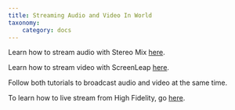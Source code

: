 ```yaml
---
title: Streaming Audio and Video In World
taxonomy:
    category: docs
---
```

Learn how to stream audio with Stereo Mix [here](https://docs.highfidelity.com/create-and-explore/start-working-in-your-sandbox/streaming/streaming-audio).

Learn how to stream video with ScreenLeap [here](https://docs.highfidelity.com/create-and-explore/start-working-in-your-sandbox/streaming/streaming-video).

Follow both tutorials to broadcast audio and video at the same time.

To learn how to live stream from High Fidelity, go [here](https://docs.highfidelity.com/create-and-explore/live-streaming/intro-to-live-streaming).
